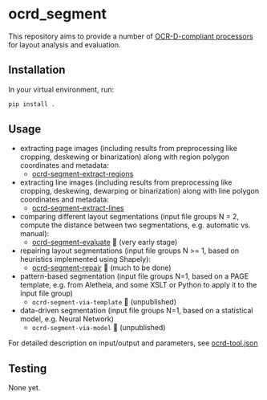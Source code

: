 # ocrd_segment

This repository aims to provide a number of [OCR-D-compliant processors](https://ocr-d.github.io/cli) for layout analysis and evaluation.

## Installation

In your virtual environment, run:
```bash
pip install .
```

## Usage

  - extracting page images (including results from preprocessing like cropping, deskewing or binarization) along with region polygon coordinates and metadata:
    - [ocrd-segment-extract-regions](ocrd_segment/extract_regions.py)
  - extracting line images (including results from preprocessing like cropping, deskewing, dewarping or binarization) along with line polygon coordinates and metadata:
    - [ocrd-segment-extract-lines](ocrd_segment/extract_lines.py)
  - comparing different layout segmentations (input file groups N = 2, compute the distance between two segmentations, e.g. automatic vs. manual):
    - [ocrd-segment-evaluate](ocrd_segment/evaluate.py) :construction: (very early stage)
  - repairing layout segmentations (input file groups N >= 1, based on heuristics implemented using Shapely):
    - [ocrd-segment-repair](ocrd_segment/repair.py) :construction: (much to be done)
  - pattern-based segmentation (input file groups N=1, based on a PAGE template, e.g. from Aletheia, and some XSLT or Python to apply it to the input file group)
    - `ocrd-segment-via-template` :construction: (unpublished)
  - data-driven segmentation (input file groups N=1, based on a statistical model, e.g. Neural Network)  
    - `ocrd-segment-via-model` :construction: (unpublished)

For detailed description on input/output and parameters, see [ocrd-tool.json](ocrd_segment/ocrd-tool.json)

## Testing

None yet.
